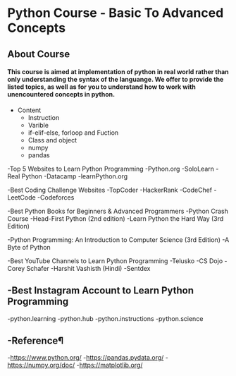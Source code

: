 # Python Course - Basic To Advanced Concepts


## About Course

#### This course is aimed at implementation of python in real world rather than only understanding the syntax of the languange. We offer to provide the listed topics, as well as for you to understand how to work with unencountered concepts in python.

- Content
  - Instruction
  - Varible 
  - if-elif-else, forloop and Fuction
  - Class and object
  - numpy 
  - pandas


-Top 5 Websites to Learn Python Programming
  -Python.org
  -SoloLearn
  -Real Python
  -Datacamp
  -learnPython.org

-Best Coding Challenge Websites
  -TopCoder
  -HackerRank
  -CodeChef
  -LeetCode
  -Codeforces

-Best Python Books for Beginners & Advanced Programmers
  -Python Crash Course
  -Head-First Python (2nd edition)
  -Learn Python the Hard Way (3rd Edition)

-Python Programming: An Introduction to Computer Science (3rd Edition)
  -A Byte of Python

-Best YouTube Channels to Learn Python Programming
  -Telusko
  -CS Dojo
  -Corey Schafer
  -Harshit Vashisth (Hindi)
  -Sentdex

## -Best Instagram Account to Learn Python Programming
  -python.learning
  -python.hub
  -python.instructions
  -python.science

## -Reference¶
  -https://www.python.org/
  -https://pandas.pydata.org/
  -https://numpy.org/doc/
  -https://matplotlib.org/

